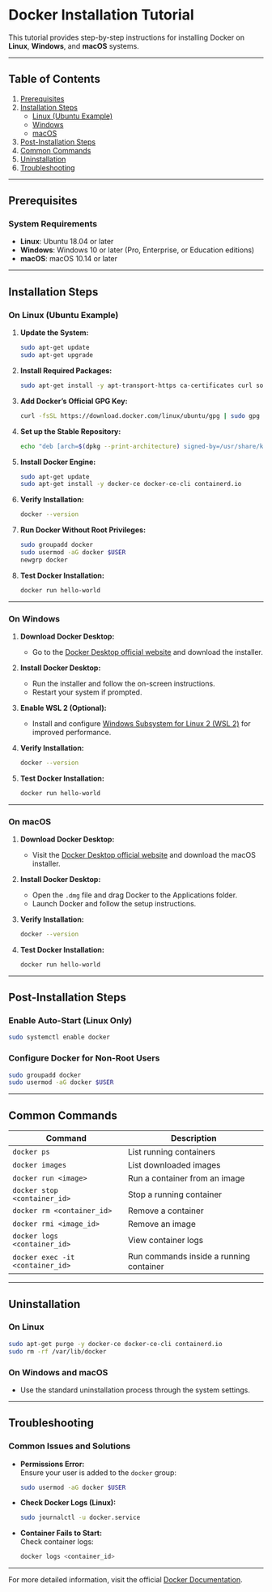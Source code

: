 # Docker Installation Tutorial

This tutorial provides step-by-step instructions for installing Docker on **Linux**, **Windows**, and **macOS** systems.

---

## Table of Contents
1. [Prerequisites](#prerequisites)
2. [Installation Steps](#installation-steps)
   - [Linux (Ubuntu Example)](#on-linux-ubuntu-example)
   - [Windows](#on-windows)
   - [macOS](#on-macos)
3. [Post-Installation Steps](#post-installation-steps)
4. [Common Commands](#common-commands)
5. [Uninstallation](#uninstallation)
6. [Troubleshooting](#troubleshooting)

---

## Prerequisites
### System Requirements
- **Linux**: Ubuntu 18.04 or later
- **Windows**: Windows 10 or later (Pro, Enterprise, or Education editions)
- **macOS**: macOS 10.14 or later

---

## Installation Steps

### On Linux (Ubuntu Example)
1. **Update the System:**
   ```bash
   sudo apt-get update
   sudo apt-get upgrade
   ```

2. **Install Required Packages:**
   ```bash
   sudo apt-get install -y apt-transport-https ca-certificates curl software-properties-common
   ```

3. **Add Docker’s Official GPG Key:**
   ```bash
   curl -fsSL https://download.docker.com/linux/ubuntu/gpg | sudo gpg --dearmor -o /usr/share/keyrings/docker-archive-keyring.gpg
   ```

4. **Set up the Stable Repository:**
   ```bash
   echo "deb [arch=$(dpkg --print-architecture) signed-by=/usr/share/keyrings/docker-archive-keyring.gpg] https://download.docker.com/linux/ubuntu $(lsb_release -cs) stable" | sudo tee /etc/apt/sources.list.d/docker.list > /dev/null
   ```

5. **Install Docker Engine:**
   ```bash
   sudo apt-get update
   sudo apt-get install -y docker-ce docker-ce-cli containerd.io
   ```

6. **Verify Installation:**
   ```bash
   docker --version
   ```

7. **Run Docker Without Root Privileges:**
   ```bash
   sudo groupadd docker
   sudo usermod -aG docker $USER
   newgrp docker
   ```

8. **Test Docker Installation:**
   ```bash
   docker run hello-world
   ```

---

### On Windows
1. **Download Docker Desktop:**
   - Go to the [Docker Desktop official website](https://www.docker.com/products/docker-desktop/) and download the installer.

2. **Install Docker Desktop:**
   - Run the installer and follow the on-screen instructions.
   - Restart your system if prompted.

3. **Enable WSL 2 (Optional):**
   - Install and configure [Windows Subsystem for Linux 2 (WSL 2)](https://docs.microsoft.com/en-us/windows/wsl/install) for improved performance.

4. **Verify Installation:**
   ```bash
   docker --version
   ```

5. **Test Docker Installation:**
   ```bash
   docker run hello-world
   ```

---

### On macOS
1. **Download Docker Desktop:**
   - Visit the [Docker Desktop official website](https://www.docker.com/products/docker-desktop/) and download the macOS installer.

2. **Install Docker Desktop:**
   - Open the `.dmg` file and drag Docker to the Applications folder.
   - Launch Docker and follow the setup instructions.

3. **Verify Installation:**
   ```bash
   docker --version
   ```

4. **Test Docker Installation:**
   ```bash
   docker run hello-world
   ```

---

## Post-Installation Steps
### Enable Auto-Start (Linux Only)
```bash
sudo systemctl enable docker
```

### Configure Docker for Non-Root Users
```bash
sudo groupadd docker
sudo usermod -aG docker $USER
```

---

## Common Commands
| Command                         | Description                                   |
|---------------------------------|-----------------------------------------------|
| `docker ps`                     | List running containers                      |
| `docker images`                 | List downloaded images                       |
| `docker run <image>`            | Run a container from an image                |
| `docker stop <container_id>`    | Stop a running container                     |
| `docker rm <container_id>`      | Remove a container                           |
| `docker rmi <image_id>`         | Remove an image                              |
| `docker logs <container_id>`    | View container logs                          |
| `docker exec -it <container_id>`| Run commands inside a running container       |

---

## Uninstallation
### On Linux
```bash
sudo apt-get purge -y docker-ce docker-ce-cli containerd.io
sudo rm -rf /var/lib/docker
```

### On Windows and macOS
- Use the standard uninstallation process through the system settings.

---

## Troubleshooting
### Common Issues and Solutions
- **Permissions Error:**  
  Ensure your user is added to the `docker` group:
  ```bash
  sudo usermod -aG docker $USER
  ```

- **Check Docker Logs (Linux):**  
  ```bash
  sudo journalctl -u docker.service
  ```

- **Container Fails to Start:**  
  Check container logs:
  ```bash
  docker logs <container_id>
  ```

---

For more detailed information, visit the official [Docker Documentation](https://docs.docker.com/).

